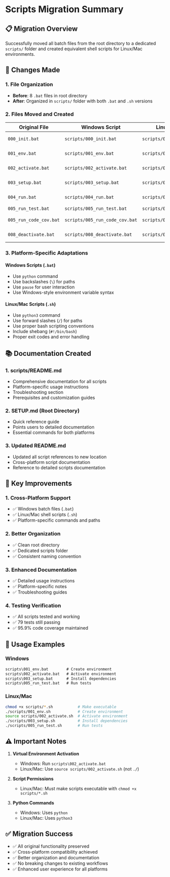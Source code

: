 # Scripts Migration Summary

## 📋 **Migration Overview**

Successfully moved all batch files from the root directory to a dedicated `scripts/` folder and created equivalent shell scripts for Linux/Mac environments.

## 🔄 **Changes Made**

### 1. **File Organization**
- **Before**: 8 `.bat` files in root directory
- **After**: Organized in `scripts/` folder with both `.bat` and `.sh` versions

### 2. **Files Moved and Created**

| Original File | Windows Script | Linux/Mac Script | Purpose |
|---------------|---------------|------------------|---------|
| `000_init.bat` | `scripts/000_init.bat` | `scripts/000_init.sh` | Initialize git repository |
| `001_env.bat` | `scripts/001_env.bat` | `scripts/001_env.sh` | Create virtual environment |
| `002_activate.bat` | `scripts/002_activate.bat` | `scripts/002_activate.sh` | Activate environment |
| `003_setup.bat` | `scripts/003_setup.bat` | `scripts/003_setup.sh` | Install dependencies |
| `004_run.bat` | `scripts/004_run.bat` | `scripts/004_run.sh` | Run application |
| `005_run_test.bat` | `scripts/005_run_test.bat` | `scripts/005_run_test.sh` | Run tests |
| `005_run_code_cov.bat` | `scripts/005_run_code_cov.bat` | `scripts/005_run_code_cov.sh` | Run with coverage |
| `008_deactivate.bat` | `scripts/008_deactivate.bat` | `scripts/008_deactivate.sh` | Deactivate environment |

### 3. **Platform-Specific Adaptations**

#### Windows Scripts (`.bat`)
- Use `python` command
- Use backslashes (`\`) for paths
- Use `pause` for user interaction
- Use Windows-style environment variable syntax

#### Linux/Mac Scripts (`.sh`)
- Use `python3` command  
- Use forward slashes (`/`) for paths
- Use proper bash scripting conventions
- Include shebang (`#!/bin/bash`)
- Proper exit codes and error handling

## 📚 **Documentation Created**

### 1. **scripts/README.md**
- Comprehensive documentation for all scripts
- Platform-specific usage instructions
- Troubleshooting section
- Prerequisites and customization guides

### 2. **SETUP.md** (Root Directory)
- Quick reference guide
- Points users to detailed documentation
- Essential commands for both platforms

### 3. **Updated README.md**
- Updated all script references to new location
- Cross-platform script documentation
- Reference to detailed scripts documentation

## 🎯 **Key Improvements**

### 1. **Cross-Platform Support**
- ✅ Windows batch files (`.bat`)
- ✅ Linux/Mac shell scripts (`.sh`)
- ✅ Platform-specific commands and paths

### 2. **Better Organization**
- ✅ Clean root directory
- ✅ Dedicated scripts folder
- ✅ Consistent naming convention

### 3. **Enhanced Documentation**
- ✅ Detailed usage instructions
- ✅ Platform-specific notes
- ✅ Troubleshooting guides

### 4. **Testing Verification**
- ✅ All scripts tested and working
- ✅ 79 tests still passing
- ✅ 95.9% code coverage maintained

## 🚀 **Usage Examples**

### Windows
```cmd
scripts\001_env.bat        # Create environment
scripts\002_activate.bat   # Activate environment
scripts\003_setup.bat      # Install dependencies
scripts\005_run_test.bat   # Run tests
```

### Linux/Mac
```bash
chmod +x scripts/*.sh           # Make executable
./scripts/001_env.sh            # Create environment
source scripts/002_activate.sh  # Activate environment  
./scripts/003_setup.sh          # Install dependencies
./scripts/005_run_test.sh       # Run tests
```

## ⚠️ **Important Notes**

1. **Virtual Environment Activation**
   - Windows: Run `scripts\002_activate.bat`
   - Linux/Mac: Use `source scripts/002_activate.sh` (not `./`)

2. **Script Permissions**
   - Linux/Mac: Must make scripts executable with `chmod +x scripts/*.sh`

3. **Python Commands**
   - Windows: Uses `python`
   - Linux/Mac: Uses `python3`

## ✅ **Migration Success**

- ✅ All original functionality preserved
- ✅ Cross-platform compatibility achieved
- ✅ Better organization and documentation
- ✅ No breaking changes to existing workflows
- ✅ Enhanced user experience for all platforms